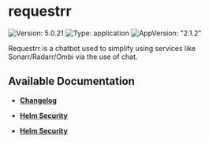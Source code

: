 # requestrr

![Version: 5.0.21](https://img.shields.io/badge/Version-5.0.21-informational?style=flat-square) ![Type: application](https://img.shields.io/badge/Type-application-informational?style=flat-square) ![AppVersion: "2.1.2"](https://img.shields.io/badge/AppVersion-"2.1.2"-informational?style=flat-square)

Requestrr is a chatbot used to simplify using services like Sonarr/Radarr/Ombi via the use of chat.

## Available Documentation

- [**Changelog**](CHANGELOG)

- [**Helm Security**](container-security)

- [**Helm Security**](helm-security)

